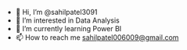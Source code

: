 - 👋 Hi, I’m @sahilpatel3091
- 👀 I’m interested in Data Analysis
- 🌱 I’m currently learning Power BI
- 📫 How to reach me sahilpatel006009@gmail.com

<!---
sahilpatel3091/sahilpatel3091 is a ✨ special ✨ repository because its `README.md` (this file) appears on your GitHub profile.
You can click the Preview link to take a look at your changes.
--->
